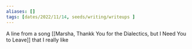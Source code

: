 ```yaml
---
aliases: []
tags: [dates/2022/11/14, seeds/writing/writeups ]
---
```

 
A line from a song [[Marsha, Thankk You for the Dialectics, but I Need You to Leave]] that I really like
